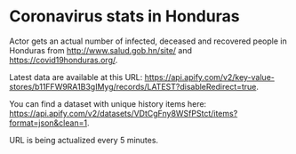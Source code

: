 # Coronavirus stats in Honduras

Actor gets an actual number of infected, deceased and recovered people in Honduras from http://www.salud.gob.hn/site/ and https://covid19honduras.org/.

Latest data are available at this URL: https://api.apify.com/v2/key-value-stores/b11FFW9RA1B3gIMyg/records/LATEST?disableRedirect=true.

You can find a dataset with unique history items here: https://api.apify.com/v2/datasets/VDtCgFny8WSfPStct/items?format=json&clean=1.

URL is being actualized every 5 minutes.
